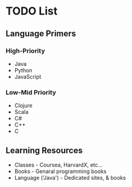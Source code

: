 # TODO List #


## Language Primers ##

### High-Priority ###
<ul>
<li>Java</li>
<li>Python</li>
<li>JavaScript</li>
</ul>


### Low-Mid Priority ###
<ul>
<li>Clojure</li>
<li>Scala</li>
<li>C#</li>
<li>C++</li>
<li>C</li>
</ul>


## Learning Resources ##
  - Classes - Coursea, HarvardX, etc...
  - Books - Genaral programming books
  - Language ('Java') - Dedicated sites, & books



